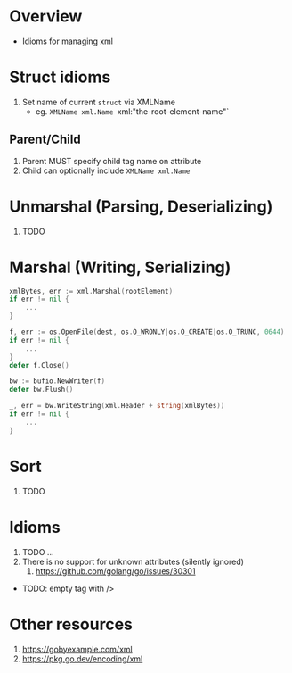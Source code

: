 # Overview
- Idioms for managing xml


# Struct idioms
1. Set name of current `struct` via XMLName
    - eg. `XMLName xml.Name `xml:"the-root-element-name"`

## Parent/Child
1. Parent MUST specify child tag name on attribute
1. Child can optionally include `XMLName xml.Name`


# Unmarshal (Parsing, Deserializing)
1. TODO


# Marshal (Writing, Serializing)
```go
xmlBytes, err := xml.Marshal(rootElement)
if err != nil {
    ...
}

f, err := os.OpenFile(dest, os.O_WRONLY|os.O_CREATE|os.O_TRUNC, 0644)
if err != nil {
    ...
}
defer f.Close()

bw := bufio.NewWriter(f)
defer bw.Flush()

_, err = bw.WriteString(xml.Header + string(xmlBytes))
if err != nil {
    ...
}
```


# Sort
1. TODO


# Idioms
1. TODO ...
1. There is no support for unknown attributes (silently ignored)
    1. https://github.com/golang/go/issues/30301


- TODO: empty tag with />

# Other resources
1. https://gobyexample.com/xml
1. https://pkg.go.dev/encoding/xml
